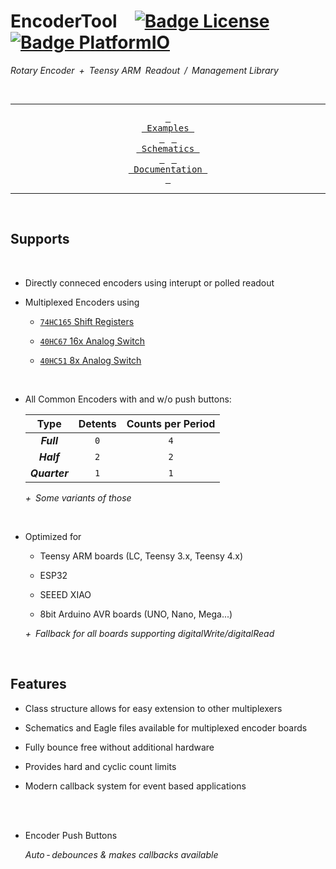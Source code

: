 
# EncoderTool [![Badge License]][License] [![Badge PlatformIO]][PlatformIO]

*Rotary Encoder + Teensy ARM Readout / Management Library*

<br>

<div align = center>

---

[<kbd> <br> Examples <br> </kbd>][Examples] 
[<kbd> <br> Schematics <br> </kbd>][Schematics] 
[<kbd> <br> Documentation <br> </kbd>][Documentation]

---
</div>

<br>

## Supports

<br>

- Directly conneced encoders using interupt or polled readout

- Multiplexed Encoders using

    - [`74HC165` Shift Registers][MPLEX74165]

    - [`40HC67` 16x Analog Switch][MPLEX4067]

    - [`40HC51` 8x Analog Switch][MPLEX4051]

<br>

- All Common Encoders with and w/o push buttons:

    | Type | Detents | Counts per Period
    |:----:|:-------:|:----------------:
    | ***Full***    | ` 0 ` | ` 4 `
    | ***Half***    | ` 2 ` | ` 2 `
    | ***Quarter*** | ` 1 ` | ` 1 `

    *+ Some variants of those*


 <br>

- Optimized for

    - Teensy ARM boards (LC, Teensy 3.x, Teensy 4.x)

    - ESP32

    - SEEED XIAO

    - 8bit Arduino AVR boards (UNO, Nano, Mega...)

  *+ Fallback for all boards supporting digitalWrite/digitalRead*

<br>

## Features

- Class structure allows for easy extension to other multiplexers

- Schematics and Eagle files available for multiplexed encoder boards

- Fully bounce free without additional hardware

- Provides hard and cyclic count limits

- Modern callback system for event based applications

<br>
<br>


- Encoder Push Buttons

    *Auto - debounces & makes callbacks available*

<br>




<!----------------------------------------------------------------------------->

[Badge PlatformIO]: https://img.shields.io/badge/PlatformIO-luni64/TeensyEncoderTool-ff7e00.svg?style=for-the-badge
[Badge License]: https://img.shields.io/github/license/luni64/EncoderTool?style=for-the-badge

[PlatformIO]: https://registry.platformio.org/libraries/luni64/TeensyEncoderTool/

[Documentation]: https://github.com/luni64/EncoderTool/wiki
[Schematics]: extras
[Examples]: examples
[License]: LICENSE
[MPLEX74165]:extras/Boards/MPX_74165
[MPLEX4067]:extras/Boards/MPX_4067
[MPLEX4051]:extras/Boards/MPX_4051



